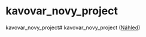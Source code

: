 # kavovar_novy_project
 kavovar_novy_project# kavovar_novy_project
 ([Náhled](https://kavovar.netlify.app/))
